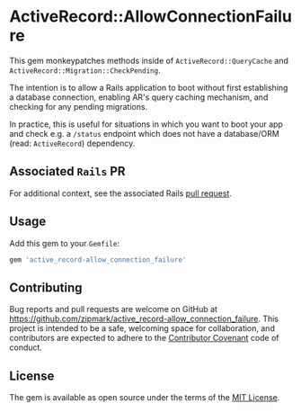 # ActiveRecord::AllowConnectionFailure

This gem monkeypatches methods inside of `ActiveRecord::QueryCache` and
`ActiveRecord::Migration::CheckPending`.

The intention is to allow a Rails application to boot without first establishing
a database connection, enabling AR's query caching mechanism, and checking for
any pending migrations.

In practice, this is useful for situations in which you want to boot your app
and check e.g. a `/status` endpoint which does not have a database/ORM
(read: `ActiveRecord`) dependency.

## Associated `Rails` PR

For additional context, see the associated Rails
[pull request](https://github.com/rails/rails/issues/22154).

## Usage

Add this gem to your `Gemfile`:

```ruby
gem 'active_record-allow_connection_failure'
```

## Contributing

Bug reports and pull requests are welcome on GitHub at
https://github.com/zipmark/active_record-allow_connection_failure. This project
is intended to be a safe, welcoming space for collaboration, and contributors
are expected to adhere to the [Contributor Covenant](http://contributor-covenant.org) code of conduct.

## License

The gem is available as open source under the terms of the [MIT License](http://opensource.org/licenses/MIT).
